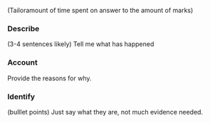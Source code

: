 (Tailoramount of time spent on answer to the amount of marks)

### Describe
(3-4 sentences likely) Tell me what has happened

### Account
Provide the reasons for why.

### Identify
(bulllet points) Just say what they are, not much evidence needed.